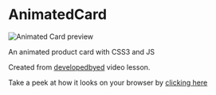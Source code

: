 # AnimatedCard

![Animated Card preview](https://lucasfernandodev.github.io/AnimatedCard/assets/img/screen.gif)


An animated product card with CSS3 and JS

Created from <a href="https://github.com/developedbyed">developedbyed</a> video lesson.

Take a peek at how it looks on your browser by <a href="https://lucasfernandodev.github.io/AnimatedCard/">clicking here</a>
